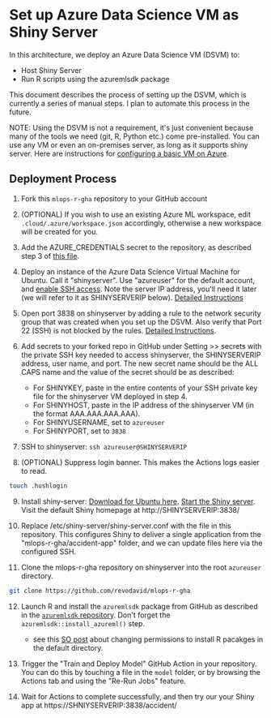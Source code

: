 # Set up Azure Data Science VM as Shiny Server

In this architecture, we deploy an Azure Data Science VM (DSVM) to:

* Host Shiny Server
* Run R scripts using the azuremlsdk package

This document describes the process of setting up the DSVM, which is currently a series of manual steps.
I plan to automate this process in the future.

NOTE: Using the DSVM is not a requirement, it's just convenient because many of the tools we need (git, R, Python etc.) come pre-installed. You can use any VM or even an on-premises server, as long as it supports shiny server. Here are instructions for [configuring a basic VM on Azure](https://canovasjm.netlify.app/2020/01/08/deploy-you-own-shiny-server-on-azure/).

## Deployment Process

1. Fork this `mlops-r-gha` repository to your GitHub account

1. (OPTIONAL) If you wish to use an existing Azure ML workspace, edit `.cloud/.azure/workspace.json` accordingly, otherwise a new workspace will be created for you.

1. Add the AZURE_CREDENTIALS secret to the repository, as described step 3 of [this file](https://github.com/machine-learning-apps/ml-template-azure/blob/master/README.md).

1. Deploy an instance of the Azure Data Science Virtual Machine for Ubuntu. Call it "shinyserver". Use "azureuser" for the default account, and [enable SSH access](https://docs.microsoft.com/en-us/azure/virtual-machines/linux/mac-create-ssh-keys?WT.mc_id=aiml-2093-davidsmi). Note the server IP address, you'll need it later (we will refer to it as SHINYSERVERIP below). [Detailed Instructions](https://docs.microsoft.com/en-us/azure/machine-learning/data-science-virtual-machine/dsvm-ubuntu-intro?WT.mc_id=aiml-2093-davidsmi)

1. Open port 3838 on shinyserver by adding a rule to the network security group that was created when you set up the DSVM. Also verify that Port 22 (SSH) is not blocked by the rules. [Detailed Instructions](https://docs.microsoft.com/azure/virtual-network/manage-network-security-group?WT.mc_id=aiml-2093-davidsmi). 

1. Add secrets to your forked repo in GitHub under Setting >> secrets with the private SSH key needed to access shinyserver, the SHINYSERVERIP address, user name, and port. The new secret name should be the ALL CAPS name and the value of the secret should be as described:
   - For SHINYKEY, paste in the entire contents of your SSH private key file for the shinyserver VM deployed in step 4.
   - For SHINYHOST, paste in the IP address of the shinyserver VM (in the format AAA.AAA.AAA.AAA).
   - For SHINYUSERNAME, set to `azureuser`
   - For SHINYPORT, set to `3838`

1. SSH to shinyserver: `ssh azureuser@SHINYSERVERIP`

1. (OPTIONAL) Suppress login banner. This makes the Actions logs easier to read.  
```bash
touch .hushlogin
```

9. Install shiny-server: [Download for Ubuntu here](https://rstudio.com/products/shiny/download-server/ubuntu/). [Start the Shiny server](https://docs.rstudio.com/shiny-server/#stopping-and-starting). Visit the default Shiny homepage at http://SHINYSERVERIP:3838/

1. Replace /etc/shiny-server/shiny-server.conf with the file in this repository. This configures Shiny to deliver a single application from the "mlops-r-gha/accident-app" folder, and we can update files here via the configured SSH.

1. Clone the mlops-r-gha repository on shinyserver into the root `azureuser` directory.
```bash
git clone https://github.com/revodavid/mlops-r-gha
```

12. Launch R and install the `azuremlsdk` package from GitHub as described in the [`azuremlsdk` repository](https://github.com/Azure/azureml-sdk-for-r). Don't forget the `azuremlsdk::install_azureml()` step.
    - see this [SO post](https://stackoverflow.com/questions/32540919/library-is-not-writable/36696488#comment95292973_36696488) about changing permissions to install R pacakges in the default directory. 

13. Trigger the "Train and Deploy Model" GitHub Action in your repository. You can do this by touching a file in the `model` folder, or by browsing the Actions tab and using the "Re-Run Jobs" feature.

14. Wait for Actions to complete successfully, and then try our your Shiny app at https://SHNIYSERVERIP:3838/accident/














